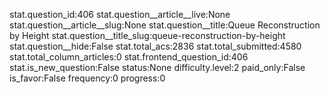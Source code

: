 stat.question_id:406
stat.question__article__live:None
stat.question__article__slug:None
stat.question__title:Queue Reconstruction by Height
stat.question__title_slug:queue-reconstruction-by-height
stat.question__hide:False
stat.total_acs:2836
stat.total_submitted:4580
stat.total_column_articles:0
stat.frontend_question_id:406
stat.is_new_question:False
status:None
difficulty.level:2
paid_only:False
is_favor:False
frequency:0
progress:0
